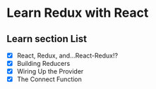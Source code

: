 # Learn Redux with React

## Learn section List

- [x] React, Redux, and...React-Redux!?
- [x] Building Reducers
- [x] Wiring Up the Provider
- [x] The Connect Function
